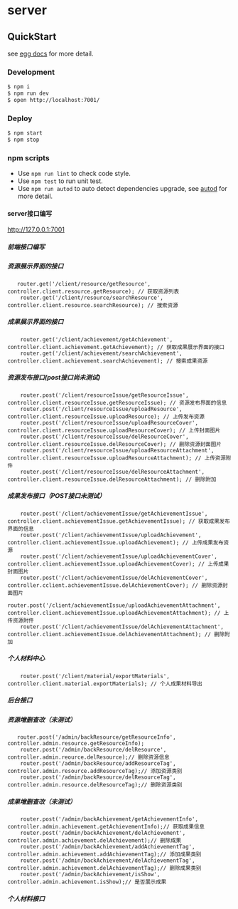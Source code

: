 # server



## QuickStart

<!-- add docs here for user -->

see [egg docs][egg] for more detail.

### Development

```bash
$ npm i
$ npm run dev
$ open http://localhost:7001/
```

### Deploy

```bash
$ npm start
$ npm stop
```

### npm scripts

- Use `npm run lint` to check code style.
- Use `npm test` to run unit test.
- Use `npm run autod` to auto detect dependencies upgrade, see [autod](https://www.npmjs.com/package/autod) for more detail.


[egg]: https://eggjs.org

#### server接口编写
http://127.0.0.1:7001
##### 前端接口编写
##### 资源展示界面的接口

```
   router.get('/client/resource/getResource', controller.client.resource.getResource); // 获取资源列表
    router.get('/client/resource/searchResource', controller.client.resource.searchResource); // 搜索资源
```
##### 成果展示界面的接口
```
    router.get('/client/achievement/getAchievement', controller.client.achievement.getAchievement); // 获取成果展示界面的接口
    router.get('/client/achievement/searchAchievement', controller.client.achievement.searchAchievement); // 搜索成果资源
```
##### 资源发布接口(post接口尚未测试)
```
    router.post('/client/resourceIssue/getResourceIssue', controller.client.resourceIssue.getResourceIssue); // 资源发布界面的信息
    router.post('/client/resourceIssue/uploadResource', controller.client.resourceIssue.uploadResource); // 上传发布资源
    router.post('/client/resourceIssue/uploadResourceCover', controller.client.resourceIssue.uploadResourceCover); // 上传封面图片
    router.post('/client/resourceIssue/delResourceCover', controller.client.resourceIssue.delResourceCover); // 删除资源封面图片
    router.post('/client/resourceIssue/uploadResourceAttachment', controller.client.resourceIssue.uploadResourceAttachment); // 上传资源附件
    router.post('/client/resourceIssue/delResourceAttachment', controller.client.resourceIssue.delResourceAttachment); // 删除附加
```
##### 成果发布接口（POST接口未测试）
```
    router.post('/client/achievementIssue/getAchievementIssue', controller.client.achievementIssue.getAchievementIssue); // 获取成果发布界面的信息
    router.post('/client/achievementIssue/uploadAchievement', controller.client.achievementIssue.uploadAchievement); // 上传成果发布资源
    router.post('/client/achievementIssue/uploadAchievementCover', controller.client.achievementIssue.uploadAchievementCover); // 上传成果封面图片
    router.post('/client/achievementIssue/delAchievementCover', controller.cclient.achievementIssue.delAchievementCover); // 删除资源封面图片
    router.post('/client/achievementIssue/uploadAchievementAttachment', controller.client.achievementIssue.uploadAchievementAttachment); // 上传资源附件
    router.post('/client/achievementIssue/delAchievementAttachment', controller.client.achievementIssue.delAchievementAttachment); // 删除附加
```
##### 个人材料中心
```
    router.post('/client/material/exportMaterials', controller.client.material.exportMaterials); // 个人成果材料导出

```
##### 后台接口
##### 资源增删查改（未测试）
```
   router.post('/admin/backResource/getResourceInfo', controller.admin.resource.getResourceInfo);
    router.post('/admin/backResource/delResource', controller.admin.reource.delResource);// 删除资源信息
    router.post('/admin/backResource/addResourceTag', controller.admin.resource.addResourceTag);// 添加资源类别
    router.post('/admin/backResource/delResourceTag', controller.admin.resource.delResourceTag);// 删除资源类别
```
##### 成果增删查改（未测试）
```
    router.post('/admin/backAchievement/getAchievementInfo', controller.admin.achievement.getAchievementInfo);// 获取成果信息
    router.post('/admin/backAchievement/delAchievement', controller.admin.achievement.delAchievement);// 删除成果
    router.post('/admin/backAchievement/addAchievementTag', controller.admin.achievement.addAchievementTag);// 添加成果类别
    router.post('/admin/backAchievement/delAchievementTag', controller.admin.achievement.delAchievementTag);// 删除成果类别
    router.post('/admin/backAchievement/isShow', controller.admin.achievement.isShow);// 是否展示成果
```
##### 个人材料接口
